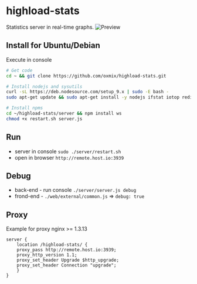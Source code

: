 # highload-stats
Statistics server in real-time graphs.
![Preview](https://oxmix.net/storage/b/73/566c3e8588dc3.png)

## Install for Ubuntu/Debian
Execute in console
```bash
# Get code
cd ~ && git clone https://github.com/oxmix/highload-stats.git

# Install nodejs and sysutils
curl -sL https://deb.nodesource.com/setup_9.x | sudo -E bash -
sudo apt-get update && sudo apt-get install -y nodejs ifstat iotop redis-tools

# Install npms
cd ~/highload-stats/server && npm install ws
chmod +x restart.sh server.js
```

## Run 
* server in console `sudo ./server/restart.sh`
* open in browser `http://remote.host.io:3939`

## Debug 
* back-end - run console `./server/server.js debug`
* frond-end - `./web/external/common.js` => `debug: true`

## Proxy 
Example for proxy nginx >= 1.3.13
```
server {
    location /highload-stats/ {
	proxy_pass http://remote.host.io:3939;
	proxy_http_version 1.1;
	proxy_set_header Upgrade $http_upgrade;
	proxy_set_header Connection "upgrade";
    }
}
```